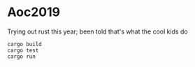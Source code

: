 # Aoc2019
Trying out rust this year; been told that's what the cool kids do

    cargo build
    cargo test
    cargo run
